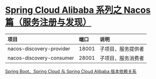 # [Spring Cloud Alibaba 系列之 Nacos 篇（服务注册与发现）](https://www.maven.vip/archives/1878.html)

  |项目|端口|说明| 
  |:----    |:---|:----- |
  |nacos-discovery-provider |18001  |子项目，服务提供者 |
  |nacos-discovery-consumer |28001  |子项目，服务消费者 | 


[Spring Boot、Spring Cloud 与 Spring Cloud Alibaba 版本依赖关系](https://github.com/alibaba/spring-cloud-alibaba/wiki/%E7%89%88%E6%9C%AC%E8%AF%B4%E6%98%8E "Spring Boot、Spring Cloud 与 Spring Cloud Alibaba 版本依赖关系")

